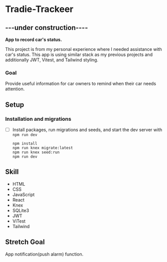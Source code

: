 # Tradie-Trackeer
## ---under construction---- ##

<b>App to record car's status.</b><br>

This project is from my personal experience where I needed assistance with car's status. This app is using similar stack as my previous projects and additionally JWT, Vitest, and Tailwind styling.

### Goal

Provide useful information for car owners to remind when their car needs attention.

## Setup

### Installation and migrations

- [ ] Install packages, run migrations and seeds, and start the dev server with `npm run dev`

  ```
  npm install
  npm run knex migrate:latest
  npm run knex seed:run
  npm run dev
  ```

## Skill

* HTML
* CSS
* JavaScript
* React
* Knex
* SQLite3
* JWT
* ViTest
* Tailwind

## Stretch Goal

App notification(push alarm) function.
